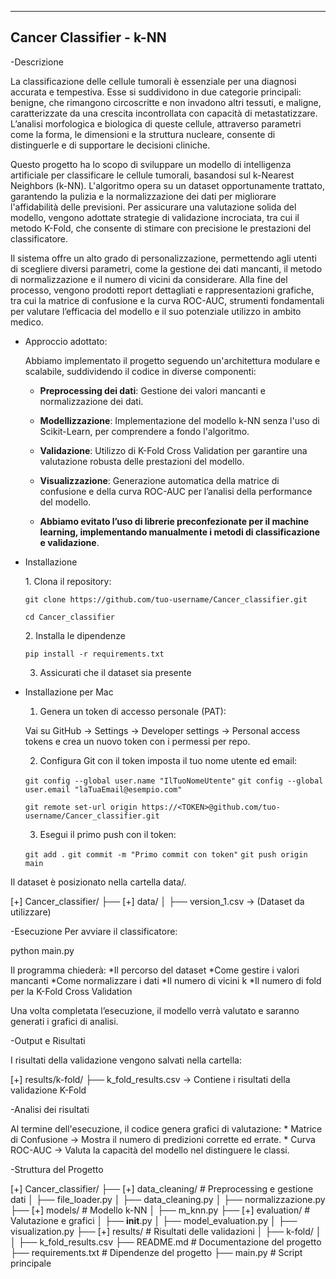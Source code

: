 ---------------------------------------------------------
Cancer Classifier - k-NN
---------------------------------------------------------

-Descrizione

La classificazione delle cellule tumorali è essenziale per una diagnosi accurata e tempestiva. Esse si suddividono in due categorie principali: benigne, che rimangono circoscritte e non invadono altri tessuti, e maligne, caratterizzate da una crescita incontrollata con capacità di metastatizzare. L’analisi morfologica e biologica di queste cellule, attraverso parametri come la forma, le dimensioni e la struttura nucleare, consente di distinguerle e di supportare le decisioni cliniche.  

Questo progetto ha lo scopo di sviluppare un modello di intelligenza artificiale per classificare le cellule tumorali, basandosi sul k-Nearest Neighbors (k-NN). L'algoritmo opera su un dataset opportunamente trattato, garantendo la pulizia e la normalizzazione dei dati per migliorare l'affidabilità delle previsioni. Per assicurare una valutazione solida del modello, vengono adottate strategie di validazione incrociata, tra cui il metodo K-Fold, che consente di stimare con precisione le prestazioni del classificatore.  

Il sistema offre un alto grado di personalizzazione, permettendo agli utenti di scegliere diversi parametri, come la gestione dei dati mancanti, il metodo di normalizzazione e il numero di vicini da considerare. Alla fine del processo, vengono prodotti report dettagliati e rappresentazioni grafiche, tra cui la matrice di confusione e la curva ROC-AUC, strumenti fondamentali per valutare l’efficacia del modello e il suo potenziale utilizzo in ambito medico.


- Approccio adottato:

  Abbiamo implementato il progetto seguendo un'architettura modulare e scalabile, suddividendo il codice in diverse componenti:

  - **Preprocessing dei dati**: Gestione dei valori mancanti e normalizzazione dei dati.

  - **Modellizzazione**: Implementazione del modello k-NN senza l'uso di Scikit-Learn, per comprendere a fondo l'algoritmo.

  - **Validazione**: Utilizzo di K-Fold Cross Validation per garantire una valutazione robusta delle prestazioni del modello.

  - **Visualizzazione**: Generazione automatica della matrice di confusione e della curva ROC-AUC per l’analisi della performance del modello.

  - **Abbiamo evitato l’uso di librerie preconfezionate per il machine learning, implementando manualmente i metodi di classificazione e validazione**.
  

- Installazione
   
   1️. Clona il repository: 

    `git clone https://github.com/tuo-username/Cancer_classifier.git`

    `cd Cancer_classifier`

  2️. Installa le dipendenze

    `pip install -r requirements.txt`
  
  3. Assicurati che il dataset sia presente


- Installazione per Mac

    1. Genera un token di accesso personale (PAT):

    Vai su GitHub → Settings → Developer settings → Personal access tokens e crea un nuovo token con i permessi per repo.

    2. Configura Git con il token imposta il tuo nome utente ed email:

    `git config --global user.name "IlTuoNomeUtente"`
    `git config --global user.email "laTuaEmail@esempio.com"`

    `git remote set-url origin https://<TOKEN>@github.com/tuo-username/Cancer_classifier.git`

    3. Esegui il primo push con il token:

    `git add .`
    `git commit -m "Primo commit con token"`
    `git push origin main`



Il dataset è posizionato nella cartella data/.

[+] Cancer_classifier/
 ├── [+] data/
 │    ├── version_1.csv  → (Dataset da utilizzare)  

-Esecuzione
Per avviare il classificatore:

python main.py

Il programma chiederà:
    *Il percorso del dataset
    *Come gestire i valori mancanti
    *Come normalizzare i dati
    *Il numero di vicini k
    *Il numero di fold per la K-Fold Cross Validation

Una volta completata l’esecuzione, il modello verrà valutato e saranno generati i grafici di analisi.

-Output e Risultati

I risultati della validazione vengono salvati nella cartella:

[+] results/k-fold/
 ├── k_fold_results.csv → Contiene i risultati della validazione K-Fold

-Analisi dei risultati

Al termine dell'esecuzione, il codice genera grafici di valutazione:
    * Matrice di Confusione → Mostra il numero di predizioni corrette ed errate.
    * Curva ROC-AUC → Valuta la capacità del modello nel distinguere le classi.


-Struttura del Progetto

[+] Cancer_classifier/
 ├── [+] data_cleaning/         # Preprocessing e gestione dati
 │    ├── file_loader.py
 │    ├── data_cleaning.py
 │    ├── normalizzazione.py
 ├── [+] models/                # Modello k-NN
 │    ├── m_knn.py
 ├── [+] evaluation/             # Valutazione e grafici
 │    ├── **init**.py
 │    ├── model_evaluation.py
 │    ├── visualization.py
 ├── [+] results/                # Risultati delle validazioni
 │    ├── k-fold/
 │    │    ├── k_fold_results.csv
 ├── README.md                 # Documentazione del progetto
 ├── requirements.txt          # Dipendenze del progetto
 ├── main.py                   # Script principale